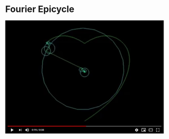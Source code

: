 # Fourier Epicycle
[![Fourier Epicycle](https://github.com/Schildsladder/Math/blob/master/Fourier/Epicycle.jpg)](https://www.youtube.com/watch?v=t_3I0EMqlRk "Fourier Epicycle")
